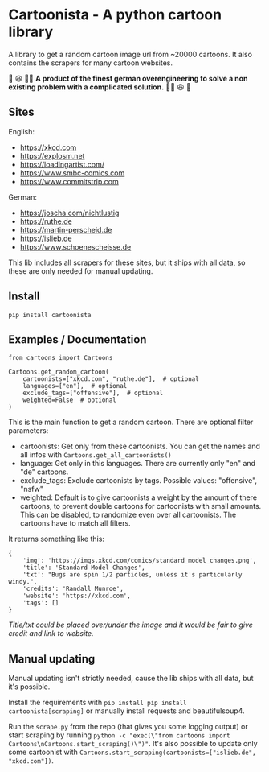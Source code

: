 # Cartoonista - A python cartoon library

A library to get a random cartoon image url from ~20000 cartoons. 
It also contains the scrapers for many cartoon websites.

:tada: :satisfied: :man_facepalming: **A product of the finest german overengineering to solve a non existing problem with a complicated solution.** :man_facepalming: :satisfied: :tada: 

## Sites

English:
* https://xkcd.com
* https://explosm.net
* https://loadingartist.com/
* https://www.smbc-comics.com
* https://www.commitstrip.com

German:
* https://joscha.com/nichtlustig
* https://ruthe.de
* https://martin-perscheid.de
* https://islieb.de
* https://www.schoenescheisse.de

This lib includes all scrapers for these sites, but it ships with all data, so these are only needed for manual updating.

## Install

```pip install cartoonista```

## Examples / Documentation

    from cartoons import Cartoons

    Cartoons.get_random_cartoon(
        cartoonists=["xkcd.com", "ruthe.de"],  # optional
        languages=["en"],  # optional
        exclude_tags=["offensive"],  # optional
        weighted=False  # optional
    )

This is the main function to get a random cartoon. There are optional filter parameters:
* cartoonists: Get only from these cartoonists. You can get the names and all infos with ```Cartoons.get_all_cartoonists()```
* language: Get only in this languages. There are currently only "en" and "de" cartoons.
* exclude_tags: Exclude cartoonists by tags. Possible values: "offensive", "nsfw"
* weighted: Default is to give cartoonists a weight by the amount of there cartoons, to prevent double cartoons for cartoonists with small amounts. This can be disabled, to randomize even over all cartoonists. 
The cartoons have to match all filters.

It returns something like this:

    {
        'img': 'https://imgs.xkcd.com/comics/standard_model_changes.png', 
        'title': 'Standard Model Changes', 
        'txt': "Bugs are spin 1/2 particles, unless it's particularly windy.", 
        'credits': 'Randall Munroe', 
        'website': 'https://xkcd.com',
        'tags': []
    }

*Title/txt could be placed over/under the image and it would be fair to give credit and link to website.*

## Manual updating

Manual updating isn't strictly needed, cause the lib ships with all data, but it's possible.

Install the requirements with ```pip install pip install cartoonista[scraping]``` or manually install requests and beautifulsoup4.

Run the ```scrape.py``` from the repo (that gives you some logging output) or start scraping by running ```python -c "exec(\"from cartoons import Cartoons\nCartoons.start_scraping()\")"```. It's also possible to update only some cartoonist with ```Cartoons.start_scraping(cartoonists=["islieb.de", "xkcd.com"])```.